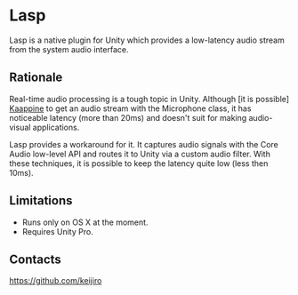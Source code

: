 Lasp
====

Lasp is a native plugin for Unity which provides a low-latency audio stream from
the system audio interface.

Rationale
---------

Real-time audio processing is a tough topic in Unity. Although [it is possible]
[Kaappine] to get an audio stream with the Microphone class, it has noticeable
latency (more than 20ms) and doesn't suit for making audio-visual applications.

Lasp provides a workaround for it. It captures audio signals with the Core Audio
low-level API and routes it to Unity via a custom audio filter. With these
techniques, it is possible to keep the latency quite low (less then 10ms).

[Kaappine]: http://www.kaappine.fi/tutorials/using-microphone-input-in-unity3d/

Limitations
-----------

- Runs only on OS X at the moment.
- Requires Unity Pro.

Contacts
--------

https://github.com/keijiro

